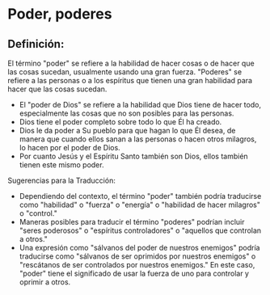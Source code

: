# Poder, poderes

## Definición: 

El término "poder" se refiere a la habilidad de hacer cosas o de hacer que las cosas sucedan, usualmente usando una gran fuerza. "Poderes" se refiere a las personas o a los espíritus que tienen una gran habilidad para hacer que las cosas sucedan.

* El "poder de Dios" se refiere a la habilidad que Dios tiene de hacer todo, especialmente las cosas que no son posibles para las personas.
* Dios tiene el poder completo sobre todo lo que Él ha creado.
* Dios le da poder a Su pueblo para que hagan lo que Él desea, de manera que cuando ellos sanan a las personas o hacen otros milagros, lo hacen por el poder de Dios.
* Por cuanto Jesús y el Espíritu Santo también son Dios, ellos también tienen este mismo poder.

Sugerencias para la Traducción:

* Dependiendo del contexto, el término "poder" también podría traducirse como "habilidad" o "fuerza" o "energía" o "habilidad de hacer milagros" o "control."
* Maneras posibles  para traducir el término "poderes" podrían incluir "seres poderosos" o "espíritus controladores" o "aquellos que controlan a otros."
* Una expresión como "sálvanos del poder de nuestros enemigos" podría traducirse como "sálvanos de ser oprimidos por nuestros enemigos" o "rescátanos de ser controlados por nuestros enemigos." En este caso, "poder" tiene el significado de usar la fuerza de uno para controlar y oprimir a otros.


